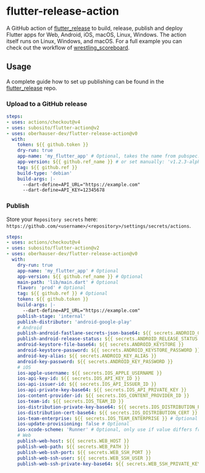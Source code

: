 # flutter-release-action

A GitHub action of [flutter_release](https://github.com/Oberhauser-Dev/dart_packages/tree/main/packages/flutter_release) to build, release, publish and deploy Flutter apps for Web, Android, iOS, macOS, Linux, Windows.
The action itself runs on Linux, Windows, and macOS.
For a full example you can check out the workflow of [wrestling_scoreboard](https://github.com/Oberhauser-Dev/wrestling_scoreboard/blob/main/.github/workflows/release-client.yml).

## Usage

A complete guide how to set up publishing can be found in the [flutter_release](https://github.com/Oberhauser-Dev/dart_packages/tree/main/packages/flutter_release#setup) repo.

### Upload to a GitHub release

```yaml
steps:
- uses: actions/checkout@v4
- uses: subosito/flutter-action@v2
- uses: oberhauser-dev/flutter-release-action@v0
  with:
    token: ${{ github.token }}
    dry-run: true
    app-name: 'my_flutter_app' # Optional, takes the name from pubspec.yaml by default
    app-version: ${{ github.ref_name }} # or set manually: 'v1.2.3-alpha.4', optional, takes the version from pubspec.yaml by default
    tag: ${{ github.ref }}
    build-type: 'debian'
    build-args: |-
      --dart-define=API_URL="https://example.com"
      --dart-define=API_KEY=12345678
```

### Publish

Store your `Repository secrets` here: `https://github.com/<username>/<repository>/settings/secrets/actions`.

```yaml
steps:
- uses: actions/checkout@v4
- uses: subosito/flutter-action@v2
- uses: oberhauser-dev/flutter-release-action@v0
  with:
    dry-run: true
    app-name: 'my_flutter_app' # Optional
    app-version: ${{ github.ref_name }} # Optional
    main-path: 'lib/main.dart' # Optional
    flavor: 'prod' # Optional
    tag: ${{ github.ref }} # Optional
    token: ${{ github.token }}
    build-args: |-
      --dart-define=API_URL="https://example.com"
    publish-stage: 'internal'
    publish-distributor: 'android-google-play'
    # Android
    publish-android-fastlane-secrets-json-base64: ${{ secrets.ANDROID_GOOGLE_PLAY_JSON }}
    publish-android-release-status: ${{ secrets.ANDROID_RELEASE_STATUS }}
    android-keystore-file-base64: ${{ secrets.ANDROID_KEYSTORE }}
    android-keystore-password: ${{ secrets.ANDROID_KEYSTORE_PASSWORD }}
    android-key-alias: ${{ secrets.ANDROID_KEY_ALIAS }}
    android-key-password: ${{ secrets.ANDROID_KEY_PASSWORD }}
    # iOS
    ios-apple-username: ${{ secrets.IOS_APPLE_USERNAME }}
    ios-api-key-id: ${{ secrets.IOS_API_KEY_ID }}
    ios-api-issuer-id: ${{ secrets.IOS_API_ISSUER_ID }}
    ios-api-private-key-base64: ${{ secrets.IOS_API_PRIVATE_KEY }}
    ios-content-provider-id: ${{ secrets.IOS_CONTENT_PROVIDER_ID }}
    ios-team-id: ${{ secrets.IOS_TEAM_ID }}
    ios-distribution-private-key-base64: ${{ secrets.IOS_DISTRIBUTION_PRIVATE_KEY }}
    ios-distribution-cert-base64: ${{ secrets.IOS_DISTRIBUTION_CERT }}
    ios-team-enterprise: ${{ secrets.IOS_TEAM_ENTERPRISE }} # Optional
    ios-update-provisioning: false # Optional
    ios-xcode-scheme: 'Runner' # Optional, only use if value differs from flavor input
    # Web
    publish-web-host: ${{ secrets.WEB_HOST }}
    publish-web-path: ${{ secrets.WEB_PATH }}
    publish-web-ssh-port: ${{ secrets.WEB_SSH_PORT }}
    publish-web-ssh-user: ${{ secrets.WEB_SSH_USER }}
    publish-web-ssh-private-key-base64: ${{ secrets.WEB_SSH_PRIVATE_KEY }}
```
